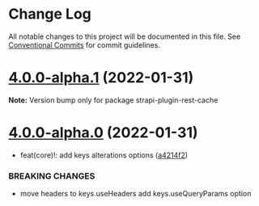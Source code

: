 # Change Log

All notable changes to this project will be documented in this file.
See [Conventional Commits](https://conventionalcommits.org) for commit guidelines.

# [4.0.0-alpha.1](https://github.com/strapi-community/strapi-plugin-rest-cache/compare/v4.0.0-alpha.0...v4.0.0-alpha.1) (2022-01-31)

**Note:** Version bump only for package strapi-plugin-rest-cache





# [4.0.0-alpha.0](https://github.com/strapi-community/strapi-plugin-rest-cache/compare/v1.0.1-alpha.0...v4.0.0-alpha.0) (2022-01-31)


* feat(core)!: add keys alterations options ([a4214f2](https://github.com/strapi-community/strapi-plugin-rest-cache/commit/a4214f2fb90259400c1c5a9701b83221ac2fa1bb))


### BREAKING CHANGES

* move headers to keys.useHeaders
add keys.useQueryParams option
